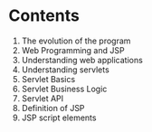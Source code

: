 # Contents

1. The evolution of the program
2. Web Programming and JSP
3. Understanding web applications
5. Understanding servlets
6. Servlet Basics
6. Servlet Business Logic
6. Servlet API
6. Definition of JSP
6. JSP script elements